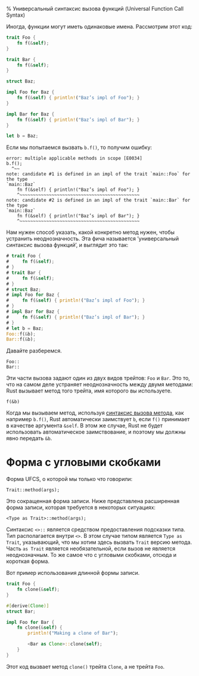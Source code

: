 % Универсальный синтаксис вызова функций (Universal Function Call Syntax)

Иногда, функции могут иметь одинаковые имена. Рассмотрим этот код:

```rust
trait Foo {
    fn f(&self);
}

trait Bar {
    fn f(&self);
}

struct Baz;

impl Foo for Baz {
    fn f(&self) { println!("Baz’s impl of Foo"); }
}

impl Bar for Baz {
    fn f(&self) { println!("Baz’s impl of Bar"); }
}

let b = Baz;
```

Если мы попытаемся вызвать `b.f()`, то получим ошибку:

```text
error: multiple applicable methods in scope [E0034]
b.f();
  ^~~
note: candidate #1 is defined in an impl of the trait `main::Foo` for the type
`main::Baz`
    fn f(&self) { println!("Baz’s impl of Foo"); }
    ^~~~~~~~~~~~~~~~~~~~~~~~~~~~~~~~~~~~~~~~~~~~~~
note: candidate #2 is defined in an impl of the trait `main::Bar` for the type
`main::Baz`
    fn f(&self) { println!("Baz’s impl of Bar"); }
    ^~~~~~~~~~~~~~~~~~~~~~~~~~~~~~~~~~~~~~~~~~~~~~

```

Нам нужен способ указать, какой конкретно метод нужен, чтобы устранить
неоднозначность. Эта фича называется ’универсальный синтаксис вызова функций’, и
выглядит это так:

```rust
# trait Foo {
#     fn f(&self);
# }
# trait Bar {
#     fn f(&self);
# }
# struct Baz;
# impl Foo for Baz {
#     fn f(&self) { println!("Baz’s impl of Foo"); }
# }
# impl Bar for Baz {
#     fn f(&self) { println!("Baz’s impl of Bar"); }
# }
# let b = Baz;
Foo::f(&b);
Bar::f(&b);
```

Давайте разберемся.

```rust,ignore
Foo::
Bar::
```

Эти части вызова задают один из двух видов трейтов: `Foo` и `Bar`. Это то, что
на самом деле устраняет неоднозначность между двумя методами: Rust вызывает
метод того трейта, имя которого вы используете.

```rust,ignore
f(&b)
```

Когда мы вызываем метод, используя [синтаксис вызова метода][methodsyntax], как
например `b.f()`, Rust автоматически заимствует `b`, если `f()` принимает в
качестве аргумента `&self`. В этом же случае, Rust не будет использовать
автоматическое заимствование, и поэтому мы должны явно передать `&b`.

[methodsyntax]: method-syntax.html

# Форма с угловыми скобками

Форма UFCS, о которой мы только что говорили:

```rust,ignore
Trait::method(args);
```

Это сокращенная форма записи. Ниже представлена расширенная форма записи,
которая требуется в некоторых ситуациях:

```rust,ignore
<Type as Trait>::method(args);
```

Синтаксис `<>::` является средством предоставления подсказки типа. Тип
располагается внутри `<>`. В этом случае типом является `Type as Trait`,
указывающий, что мы хотим здесь вызвать `Trait` версию метода. Часть `as Trait`
является необязательной, если вызов не является неоднозначным. То же самое что с
угловыми скобками, отсюда и короткая форма.

Вот пример использования длинной формы записи.

```rust
trait Foo {
    fn clone(&self);
}

#[derive(Clone)]
struct Bar;

impl Foo for Bar {
    fn clone(&self) {
        println!("Making a clone of Bar");

        <Bar as Clone>::clone(self);
    }
}
```

Этот код вызвает метод `clone()` трейта `Clone`, а не трейта `Foo`.
